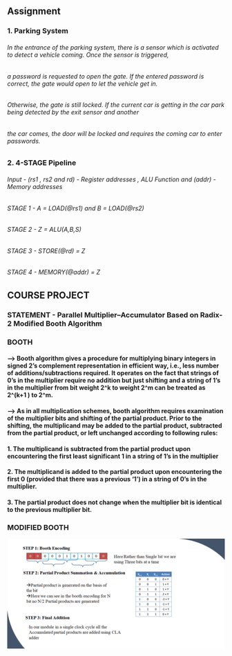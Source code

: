 ## Assignment
###  1. Parking System
###### In the entrance of the parking system, there is a sensor which is activated to detect a vehicle coming. Once the sensor is triggered,
###### a password is requested to open  the gate. If the entered password is correct, the gate would open to let the vehicle get in.
###### Otherwise, the gate is still locked. If the current car is getting in the car park being detected by the exit sensor and another
###### the car comes, the door will be locked and requires the coming car to enter passwords.
###  2. 4-STAGE Pipeline 
###### Input - (rs1 , rs2 and rd) - Register addresses , ALU Function and (addr) - Memory addresses 
###### STAGE 1 - A = LOAD(@rs1) and B = LOAD(@rs2)
###### STAGE 2 - Z = ALU(A,B,S)
###### STAGE 3 - STORE(@rd) = Z
###### STAGE 4 - MEMORY(@addr) = Z
## COURSE PROJECT
### STATEMENT - Parallel Multiplier–Accumulator Based on Radix-2 Modified Booth Algorithm
### BOOTH
#### -->  Booth algorithm gives a procedure for multiplying binary integers in signed 2’s complement representation in efficient way, i.e., less number of additions/subtractions required. It operates on the fact that strings of 0’s in the multiplier require no addition but just shifting and a string of 1’s in the multiplier from bit weight 2^k to weight 2^m can be treated as 2^(k+1 ) to 2^m.
#### -->  As in all multiplication schemes, booth algorithm requires examination of the multiplier bits and shifting of the partial product. Prior to the shifting, the multiplicand may be added to the partial product, subtracted from the partial product, or left unchanged according to following rules:
#### 1. The multiplicand is subtracted from the partial product upon encountering the first least significant 1 in a string of 1’s in the multiplier
#### 2. The multiplicand is added to the partial product upon encountering the first 0 (provided that there was a previous ‘1’) in a string of 0’s in the multiplier.
#### 3. The partial product does not change when the multiplier bit is identical to the previous multiplier bit.
### MODIFIED BOOTH
![alt text](https://github.com/burhandarugar/ADLD_01FE19BEC232/blob/main/COURSE%20PROJECT/Procedure.png)
